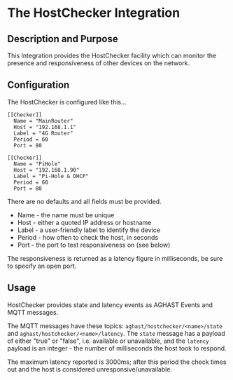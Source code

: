 # The HostChecker Integration
## Description and Purpose
This Integration provides the HostChecker facility which can monitor the presence and responsiveness of other devices on the network.

## Configuration
The HostChecker is configured like this...
```
[[Checker]]
  Name = "MainRouter"
  Host = "192.168.1.1"
  Label = "4G Router"
  Period = 60
  Port = 80

[[Checker]]
  Name = "PiHole"
  Host = "192.168.1.90"
  Label = "Pi-Hole & DHCP"
  Period = 60
  Port = 80
  ```
There are no defaults and all fields must be provided.
 * Name - the name must be unique
 * Host - either a quoted IP address or hostname
 * Label - a user-friendly label to identify the device
 * Period - how often to check the host, in seconds
 * Port - the port to test responsiveness on (see below)

The responsiveness is returned as a latency figure in milliseconds, be sure to specify an open port.

## Usage
HostChecker provides state and latency events as AGHAST Events and MQTT messages.

The MQTT messages have these topics: `aghast/hostchecker/<name>/state` and `aghast/hostchecker/<name>/latency`.
The `state` message has a payload of either "true" or "false", i.e. available or unavailable, and the `latency` payload is 
an integer - the number of milliseconds the host took to respond. 

The maximum latency reported is 3000ms; after this period the check times out and the host is considered unresponsive/unavailable.

